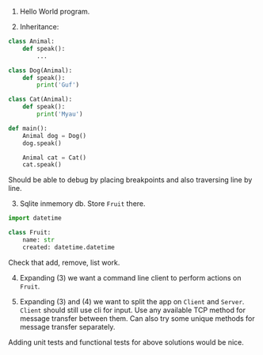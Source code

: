 1. Hello World program. 

2. Inheritance:
```python
class Animal:
    def speak():
        ...

class Dog(Animal):
    def speak():
        print('Guf')

class Cat(Animal):
    def speak():
        print('Myau')

def main():
    Animal dog = Dog()
    dog.speak()

    Animal cat = Cat()
    cat.speak()
```
Should be able to debug by placing breakpoints and also 
traversing line by line.

3. Sqlite inmemory db. Store `Fruit` there.
```python
import datetime 

class Fruit:
    name: str
    created: datetime.datetime
```
Check that add, remove, list work.

4. Expanding (3) we want a command line client to 
    perform actions on `Fruit`.

5. Expanding (3) and (4) we want to split the app on `Client` and `Server`.
    `Client` should still use cli for input. Use any available TCP method for 
    message transfer between them. Can also try some unique methods for 
    message transfer separately.

Adding unit tests and functional tests for above solutions would be nice.  